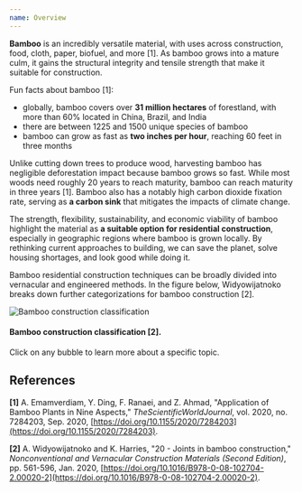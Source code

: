 ```yaml
---
name: Overview
---
```


**Bamboo** is an incredibly versatile material, with uses across construction, food, cloth, paper, biofuel, and more [1]. As bamboo grows into a mature culm, it gains the structural integrity and tensile strength that make it suitable for construction.

Fun facts about bamboo [1]:

- globally, bamboo covers over **31 million hectares** of forestland, with more than 60% located in China, Brazil, and India
- there are between 1225 and 1500 unique species of bamboo
- bamboo can grow as fast as **two inches per hour**, reaching 60 feet in three months

Unlike cutting down trees to produce wood, harvesting bamboo has negligible deforestation impact because bamboo grows so fast. While most woods need roughly 20 years to reach maturity, bamboo can reach maturity in three years [1]. Bamboo also has a notably high carbon dioxide fixation rate, serving as **a carbon sink** that mitigates the impacts of climate change.

The strength, flexibility, sustainability, and economic viability of bamboo highlight the material as **a suitable option for residential construction**, especially in geographic regions where bamboo is grown locally. By rethinking current approaches to building, we can save the planet, solve housing shortages, and look good while doing it.

Bamboo residential construction techniques can be broadly divided into vernacular and engineered methods. In the figure below, Widyowijatnoko breaks down further categorizations for bamboo construction [2].

![Bamboo construction classification](images/bamboo-construction-classification.png)

#### Bamboo construction classification [2].

Click on any bubble to learn more about a specific topic.

## References

**[1]** A. Emamverdiam, Y. Ding, F. Ranaei, and Z. Ahmad, "Application of Bamboo Plants in Nine Aspects," _TheScientificWorldJournal_, vol. 2020, no. 7284203, Sep. 2020, [https://doi.org/10.1155/2020/7284203](https://doi.org/10.1155/2020/7284203).

**[2]** A. Widyowijatnoko and K. Harries, "20 - Joints in bamboo construction," _Nonconventional and Vernacular Construction Materials (Second Edition)_, pp. 561-596, Jan. 2020, [https://doi.org/10.1016/B978-0-08-102704-2.00020-2](https://doi.org/10.1016/B978-0-08-102704-2.00020-2).
